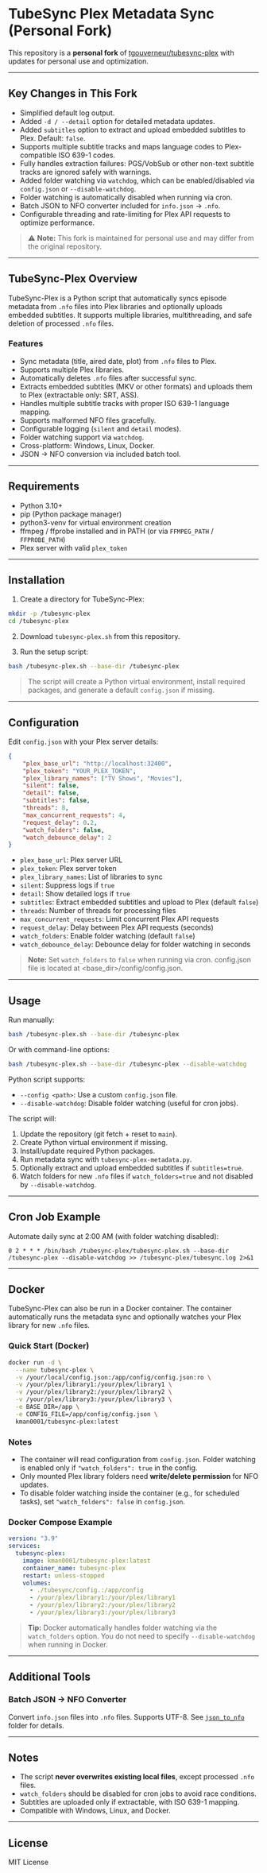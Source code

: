 # TubeSync Plex Metadata Sync (Personal Fork)

This repository is a **personal fork** of [tgouverneur/tubesync-plex](https://github.com/tgouverneur/tubesync-plex) with updates for personal use and optimization.

---

## Key Changes in This Fork

* Simplified default log output.
* Added `-d / --detail` option for detailed metadata updates.
* Added `subtitles` option to extract and upload embedded subtitles to Plex. Default: `false`.
* Supports multiple subtitle tracks and maps language codes to Plex-compatible ISO 639-1 codes.
* Fully handles extraction failures: PGS/VobSub or other non-text subtitle tracks are ignored safely with warnings.
* Added folder watching via `watchdog`, which can be enabled/disabled via `config.json` or `--disable-watchdog`.
* Folder watching is automatically disabled when running via cron.
* Batch JSON to NFO converter included for `info.json` → `.nfo`.
* Configurable threading and rate-limiting for Plex API requests to optimize performance.

> ⚠️ **Note:** This fork is maintained for personal use and may differ from the original repository.

---

## TubeSync-Plex Overview

TubeSync-Plex is a Python script that automatically syncs episode metadata from `.nfo` files into Plex libraries and optionally uploads embedded subtitles.
It supports multiple libraries, multithreading, and safe deletion of processed `.nfo` files.

### Features

* Sync metadata (title, aired date, plot) from `.nfo` files to Plex.
* Supports multiple Plex libraries.
* Automatically deletes `.nfo` files after successful sync.
* Extracts embedded subtitles (MKV or other formats) and uploads them to Plex (extractable only: SRT, ASS).
* Handles multiple subtitle tracks with proper ISO 639-1 language mapping.
* Supports malformed NFO files gracefully.
* Configurable logging (`silent` and `detail` modes).
* Folder watching support via `watchdog`.
* Cross-platform: Windows, Linux, Docker.
* JSON → NFO conversion via included batch tool.

---

## Requirements

* Python 3.10+
* pip (Python package manager)
* python3-venv for virtual environment creation
* ffmpeg / ffprobe installed and in PATH (or via `FFMPEG_PATH` / `FFPROBE_PATH`)
* Plex server with valid `plex_token`

---

## Installation

1. Create a directory for TubeSync-Plex:

```bash
mkdir -p /tubesync-plex
cd /tubesync-plex
```

2. Download `tubesync-plex.sh` from this repository.

3. Run the setup script:

```bash
bash /tubesync-plex.sh --base-dir /tubesync-plex
```

> The script will create a Python virtual environment, install required packages, and generate a default `config.json` if missing.

---

## Configuration

Edit `config.json` with your Plex server details:

```json
{
    "plex_base_url": "http://localhost:32400",
    "plex_token": "YOUR_PLEX_TOKEN",
    "plex_library_names": ["TV Shows", "Movies"],
    "silent": false,
    "detail": false,
    "subtitles": false,
    "threads": 8,
    "max_concurrent_requests": 4,
    "request_delay": 0.2,
    "watch_folders": false,
    "watch_debounce_delay": 2
}
```

* `plex_base_url`: Plex server URL
* `plex_token`: Plex server token
* `plex_library_names`: List of libraries to sync
* `silent`: Suppress logs if `true`
* `detail`: Show detailed logs if `true`
* `subtitles`: Extract embedded subtitles and upload to Plex (default `false`)
* `threads`: Number of threads for processing files
* `max_concurrent_requests`: Limit concurrent Plex API requests
* `request_delay`: Delay between Plex API requests (seconds)
* `watch_folders`: Enable folder watching (default `false`)
* `watch_debounce_delay`: Debounce delay for folder watching in seconds

> **Note:** Set `watch_folders` to `false` when running via cron.
> config.json file is located at <base_dir>/config/config.json.

---

## Usage

Run manually:

```bash
bash /tubesync-plex.sh --base-dir /tubesync-plex
```

Or with command-line options:

```bash
bash /tubesync-plex.sh --base-dir /tubesync-plex --disable-watchdog
```

Python script supports:

* `--config <path>`: Use a custom `config.json` file.
* `--disable-watchdog`: Disable folder watching (useful for cron jobs).

The script will:

1. Update the repository (git fetch + reset to `main`).
2. Create Python virtual environment if missing.
3. Install/update required Python packages.
4. Run metadata sync with `tubesync-plex-metadata.py`.
5. Optionally extract and upload embedded subtitles if `subtitles=true`.
6. Watch folders for new `.nfo` files if `watch_folders=true` and not disabled by `--disable-watchdog`.

---

## Cron Job Example

Automate daily sync at 2:00 AM (with folder watching disabled):

```cron
0 2 * * * /bin/bash /tubesync-plex/tubesync-plex.sh --base-dir /tubesync-plex --disable-watchdog >> /tubesync-plex/tubesync.log 2>&1
```

---

## Docker

TubeSync-Plex can also be run in a Docker container. The container automatically runs the metadata sync and optionally watches your Plex library for new `.nfo` files.

### Quick Start (Docker)

```bash
docker run -d \
  --name tubesync-plex \
  -v /your/local/config.json:/app/config/config.json:ro \
  -v /your/plex/library1:/your/plex/library1 \
  -v /your/plex/library2:/your/plex/library2 \
  -v /your/plex/library3:/your/plex/library3 \
  -e BASE_DIR=/app \
  -e CONFIG_FILE=/app/config/config.json \
  kman0001/tubesync-plex:latest
```

### Notes

* The container will read configuration from `config.json`. Folder watching is enabled only if `"watch_folders": true` in the config.
* Only mounted Plex library folders need **write/delete permission** for NFO updates.
* To disable folder watching inside the container (e.g., for scheduled tasks), set `"watch_folders": false` in `config.json`.

### Docker Compose Example

```yaml
version: "3.9"
services:
  tubesync-plex:
    image: kman0001/tubesync-plex:latest
    container_name: tubesync-plex
    restart: unless-stopped
    volumes:
      - ./tubesync/config.:/app/config
      - /your/plex/library1:/your/plex/library1
      - /your/plex/library2:/your/plex/library2
      - /your/plex/library3:/your/plex/library3
```

> **Tip:** Docker automatically handles folder watching via the `watch_folders` option. You do not need to specify `--disable-watchdog` when running in Docker.

---

## Additional Tools

### Batch JSON → NFO Converter

Convert `info.json` files into `.nfo` files. Supports UTF-8.
See [`json_to_nfo`](https://github.com/kman0001/tubesync-plex/tree/main/json_to_nfo) folder for details.

---

## Notes

* The script **never overwrites existing local files**, except processed `.nfo` files.
* `watch_folders` should be disabled for cron jobs to avoid race conditions.
* Subtitles are uploaded only if extractable, with ISO 639-1 mapping.
* Compatible with Windows, Linux, and Docker.

---

## License

MIT License
